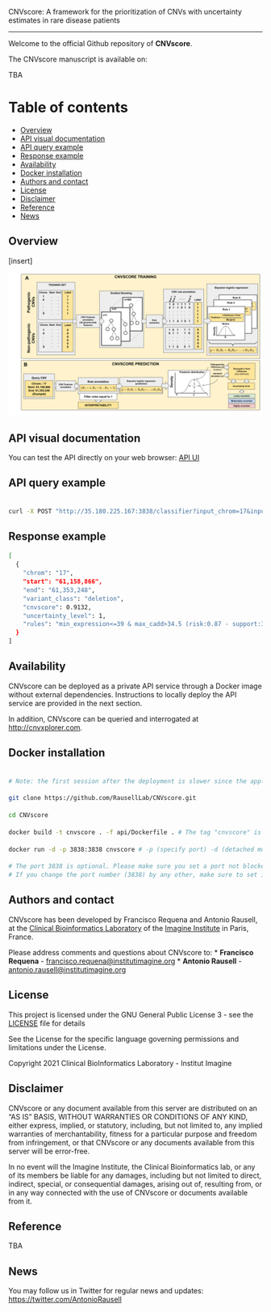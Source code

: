 

CNVscore: A framework for the prioritization of CNVs with uncertainty estimates in rare disease patients

-----

Welcome to the official Github repository of **CNVscore**.


The CNVscore manuscript is available on:

TBA


# Table of contents

  - [Overview](#Overview)
  - [API visual documentation](#api-visual-documentation)
  - [API query example](#api-query-example)
  - [Response example](#response-example)
  - [Availability](#Availability)
  - [Docker installation](#docker-installation)
  - [Authors and contact](#authors-and-contact)
  - [License](#License)
  - [Disclaimer](#Disclaimer)
  - [Reference](#Reference)
  - [News](#News)

## Overview

[insert]

<p align="center">

<img  src="https://github.com/RausellLab/CNVscore/blob/main/doc/CNVscore_overview.svg">

</p>

## API visual documentation

You can test the API directly on your web browser: [API UI](http://35.180.225.167:3838/__swagger__/)


## API query example

``` bash

curl -X POST "http://35.180.225.167:3838/classifier?input_chrom=17&input_start=61158866&input_end=61353248&input_type=deletion"

```

## Response example

``` bash
[
  {
    "chrom": "17",
    "start": "61,158,866",
    "end": "61,353,248",
    "variant_class": "deletion",
    "cnvscore": 0.9132,
    "uncertainty_level": 1,
    "rules": "min_expression<=39 & max_cadd>34.5 (risk:0.87 - support:3910);min_expression<=33.5 & max_cadd>37.5 (risk:0.88 - support:3445);loeuf>0.8085 & cpg_density>1.5 (risk:0.81 - support:789);enhancer<=0.000282170504594472 & max_cadd>40.5 (risk:0.87 - support:3544);pli>82.5 & max_cadd>25.7 (risk:0.91 - support:1385)"
  }
]
```

## Availability

CNVscore can be deployed as a private API service through a Docker image without external dependencies. Instructions to locally deploy the API service are provided in the next section.

In addition, CNVscore can be queried and interrogated at <http://cnvxplorer.com>. 



## Docker installation

``` bash

# Note: the first session after the deployment is slower since the application loads all the data required

git clone https://github.com/RausellLab/CNVscore.git

cd CNVscore 

docker build -t cnvscore . -f api/Dockerfile . # The tag "cnvscore" is optional

docker run -d -p 3838:3838 cnvscore # -p (specify port) -d (detached mode)

# The port 3838 is optional. Please make sure you set a port not blocked by firewalls.
# If you change the port number (3838) by any other, make sure to set it in the Dockerfile (EXPOSE instruction)
```

## Authors and contact

CNVscore has been developed by Francisco Requena and Antonio Rausell,
at the [Clinical Bioinformatics
Laboratory](https://www.institutimagine.org/en/antonio-rausell-161) of
the [Imagine Institute](https://www.institutimagine.org/en/) in Paris,
France.

Please address comments and questions about CNVscore to: \*
**Francisco Requena** -
[francisco.requena@institutimagine.org](francisco.requena@institutimagine.org)
\* **Antonio Rausell** -
[antonio.rausell@institutimagine.org](antonio.rausell@institutimagine.org)

## License

This project is licensed under the GNU General Public License 3 - see
the [LICENSE](LICENSE) file for details

See the License for the specific language governing permissions and
limitations under the License.

Copyright 2021 Clinical BioInformatics Laboratory - Institut Imagine

## Disclaimer

CNVscore or any document available from this server are distributed on
an “AS IS” BASIS, WITHOUT WARRANTIES OR CONDITIONS OF ANY KIND, either
express, implied, or statutory, including, but not limited to, any
implied warranties of merchantability, fitness for a particular purpose
and freedom from infringement, or that CNVscore or any documents
available from this server will be error-free.

In no event will the Imagine Institute, the Clinical Bioinformatics lab,
or any of its members be liable for any damages, including but not
limited to direct, indirect, special, or consequential damages, arising
out of, resulting from, or in any way connected with the use of
CNVscore or documents available from it.

## Reference

TBA

## News

You may follow us in Twitter for regular news and updates:
<https://twitter.com/AntonioRausell>
